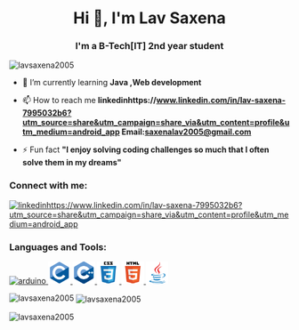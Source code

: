 <h1 align="center">Hi 👋, I'm Lav Saxena</h1>
<h3 align="center">I'm a B-Tech[IT] 2nd year student</h3>

<p align="left"> <img src="https://komarev.com/ghpvc/?username=lavsaxena2005&label=Profile%20views&color=0e75b6&style=flat" alt="lavsaxena2005" /> </p>

- 🌱 I’m currently learning **Java ,Web development**

- 📫 How to reach me **linkedinhttps://www.linkedin.com/in/lav-saxena-7995032b6?utm_source=share&utm_campaign=share_via&utm_content=profile&utm_medium=android_app Email:saxenalav2005@gmail.com**

- ⚡ Fun fact **"I enjoy solving coding challenges so much that I often solve them in my dreams"**

<h3 align="left">Connect with me:</h3>
<p align="left">
<a href="https://linkedin.com/in/linkedinhttps://www.linkedin.com/in/lav-saxena-7995032b6?utm_source=share&utm_campaign=share_via&utm_content=profile&utm_medium=android_app" target="blank"><img align="center" src="https://raw.githubusercontent.com/rahuldkjain/github-profile-readme-generator/master/src/images/icons/Social/linked-in-alt.svg" alt="linkedinhttps://www.linkedin.com/in/lav-saxena-7995032b6?utm_source=share&utm_campaign=share_via&utm_content=profile&utm_medium=android_app" height="30" width="40" /></a>
</p>

<h3 align="left">Languages and Tools:</h3>
<p align="left"> <a href="https://www.arduino.cc/" target="_blank" rel="noreferrer"> <img src="https://cdn.worldvectorlogo.com/logos/arduino-1.svg" alt="arduino" width="40" height="40"/> </a> <a href="https://www.cprogramming.com/" target="_blank" rel="noreferrer"> <img src="https://raw.githubusercontent.com/devicons/devicon/master/icons/c/c-original.svg" alt="c" width="40" height="40"/> </a> <a href="https://www.w3schools.com/cpp/" target="_blank" rel="noreferrer"> <img src="https://raw.githubusercontent.com/devicons/devicon/master/icons/cplusplus/cplusplus-original.svg" alt="cplusplus" width="40" height="40"/> </a> <a href="https://www.w3schools.com/css/" target="_blank" rel="noreferrer"> <img src="https://raw.githubusercontent.com/devicons/devicon/master/icons/css3/css3-original-wordmark.svg" alt="css3" width="40" height="40"/> </a> <a href="https://www.w3.org/html/" target="_blank" rel="noreferrer"> <img src="https://raw.githubusercontent.com/devicons/devicon/master/icons/html5/html5-original-wordmark.svg" alt="html5" width="40" height="40"/> </a> <a href="https://www.java.com" target="_blank" rel="noreferrer"> <img src="https://raw.githubusercontent.com/devicons/devicon/master/icons/java/java-original.svg" alt="java" width="40" height="40"/> </a> </p>

<p><img align="left" src="https://github-readme-stats.vercel.app/api/top-langs?username=lavsaxena2005&show_icons=true&locale=en&layout=compact" alt="lavsaxena2005" /></p>

<p>&nbsp;<img align="center" src="https://github-readme-stats.vercel.app/api?username=lavsaxena2005&show_icons=true&locale=en" alt="lavsaxena2005" /></p>

<p><img align="center" src="https://github-readme-streak-stats.herokuapp.com/?user=lavsaxena2005&" alt="lavsaxena2005" /></p>
